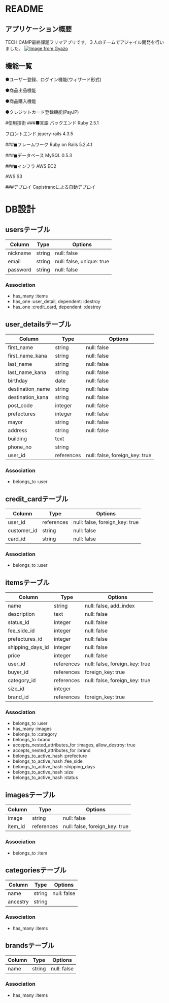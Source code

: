 # README
## アプリケーション概要
TECH:CAMP最終課題フリマアプリです。３人のチームでアジャイル開発を行いました。
[![Image from Gyazo](https://i.gyazo.com/0d7b08888383510541e0228df6334ffd.jpg)](https://gyazo.com/0d7b08888383510541e0228df6334ffd)

## 機能一覧
●ユーザー登録、ログイン機能(ウィザード形式)

●商品出品機能

●商品購入機能

●クレジットカード登録機能(PayJP)

#使用技術
###■言語
バックエンド
Ruby 2.5.1

フロントエンド
jquery-rails 4.3.5

###◼︎フレームワーク
Ruby on Rails 5.2.4.1

###◼︎データベース
MySQL 0.5.3

###◼︎インフラ
AWS EC2

AWS S3

###デプロイ
Capistranoによる自動デプロイ

# DB設計
## usersテーブル

|Column|Type|Options|
|------|----|-------|
| nickname | string | null: false|
| email | string | null: false, unique: true |
| password | string | null: false |

### Association
- has_many :items
- has_one :user_detail, dependent: :destroy
- has_one :credit_card, dependent: :destroy


## user_detailsテーブル

|Column|Type|Options|
|------|----|-------|
| first_name | string | null: false |
| first_name_kana | string | null: false |
| last_name | string | null: false |
| last_name_kana | string | null: false |
| birthday | date | null: false |
| destination_name | string | null: false |
| destination_kana | string | null: false |
| post_code | integer | null: false |
| prefectures | integer | null: false |
| mayor | string | null: false |
| address | string | null: false |
| building | text |  |
| phone_no | string |  |
| user_id |references|null: false, foreign_key: true|

### Association
- belongs_to :user


## credit_cardテーブル

|Column|Type|Options|
|------|----|-------|
| user_id |references|null: false, foreign_key: true|
| customer_id | string | null: false |
| card_id | string | null: false |

### Association
- belongs_to :user


## itemsテーブル

|Column|Type|Options|
|------|----|-------|
| name | string | null: false, add_index |
| description | text | null: false |
| status_id | integer | null: false |
| fee_side_id | integer | null: false |
| prefectures_id | integer | null: false |
| shipping_days_id | integer | null: false |
| price | integer | null: false |
| user_id |references|null: false, foreign_key: true|
| buyer_id | references|foreign_key: true|
| category_id |references|null: false, foreign_key: true|
| size_id | integer |  |
| brand_id |references|foreign_key: true|

### Association
- belongs_to :user
- has_many :images
- belongs_to :category
- belongs_to :brand
- accepts_nested_attributes_for :images, allow_destroy: true
- accepts_nested_attributes_for :brand
- belongs_to_active_hash :prefecture
- belongs_to_active_hash :fee_side
- belongs_to_active_hash :shipping_days
- belongs_to_active_hash :size
- belongs_to_active_hash :status



## imagesテーブル

|Column|Type|Options|
|------|----|-------|
| image | string | null: false |
| item_id |references|null: false, foreign_key: true|

### Association
- belongs_to :item


## categoriesテーブル

|Column|Type|Options|
|------|----|-------|
| name | string | null: false |
| ancestry | string ||

### Association
- has_many :items


## brandsテーブル

|Column|Type|Options|
|------|----|-------|
| name | string | null: false |

### Association
- has_many :items
